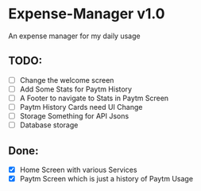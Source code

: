 # Expense-Manager v1.0
An expense manager for my daily usage

## TODO:

- [ ] Change the welcome screen
- [ ] Add Some Stats for Paytm History
- [ ] A Footer to navigate to Stats in Paytm Screen
- [ ] Paytm History Cards need UI Change
- [ ] Storage Something for API Jsons
- [ ] Database storage 

## Done:

- [x] Home Screen with various Services
- [x] Paytm Screen which is just a history of Paytm Usage
